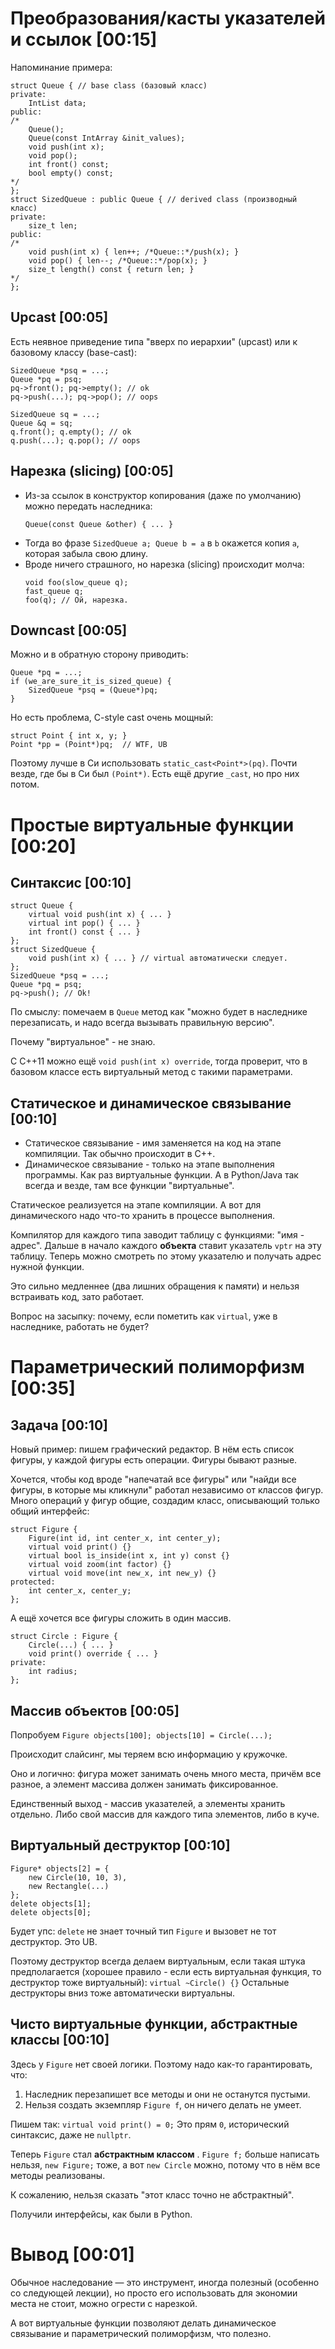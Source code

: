 # Преобразования/касты указателей и ссылок [00:15]
Напоминание примера:
```
struct Queue { // base class (базовый класс)
private:
    IntList data;
public:
/*
    Queue();
    Queue(const IntArray &init_values);
    void push(int x);
    void pop();
    int front() const;
    bool empty() const;
*/
};
struct SizedQueue : public Queue { // derived class (производный класс)
private:
    size_t len;
public:
/*
    void push(int x) { len++; /*Queue::*/push(x); }
    void pop() { len--; /*Queue::*/pop(x); }
    size_t length() const { return len; }
*/
};
```

## Upcast [00:05]
Есть неявное приведение типа "вверх по иерархии" (upcast) или к базовому классу (base-cast):
```
SizedQueue *psq = ...;
Queue *pq = psq;
pq->front(); pq->empty(); // ok
pq->push(...); pq->pop(); // oops

SizedQueue sq = ...;
Queue &q = sq;
q.front(); q.empty(); // ok
q.push(...); q.pop(); // oops
```

## Нарезка (slicing) [00:05]
* Из-за ссылок в конструктор копирования (даже по умолчанию) можно передать наследника:
  ```
  Queue(const Queue &other) { ... }
  ```
* Тогда во фразе `SizedQueue a; Queue b = a` в `b` окажется копия `a`, которая забыла
  свою длину.
* Вроде ничего страшного, но нарезка (slicing) происходит молча:
  ```
  void foo(slow_queue q);
  fast_queue q;
  foo(q); // Ой, нарезка.
  ```

## Downcast [00:05]
Можно и в обратную сторону приводить:
```
Queue *pq = ...;
if (we_are_sure_it_is_sized_queue) {
    SizedQueue *psq = (Queue*)pq;
}
```

Но есть проблема, C-style cast очень мощный:
```
struct Point { int x, y; }
Point *pp = (Point*)pq;  // WTF, UB
```

Поэтому лучше в Си использовать `static_cast<Point*>(pq)`.
Почти везде, где бы в Си был `(Point*)`.
Есть ещё другие `_cast`, но про них потом.

# Простые виртуальные функции [00:20]
## Синтаксис [00:10]
```
struct Queue {
    virtual void push(int x) { ... }
    virtual int pop() { ... }
    int front() const { ... }
};
struct SizedQueue {
    void push(int x) { ... } // virtual автоматически следует.
};
SizedQueue *psq = ...;
Queue *pq = psq;
pq->push(); // Ok!
```
По смыслу: помечаем в `Queue` метод как "можно будет в наследнике
перезаписать, и надо всегда вызывать правильную версию".

Почему "виртуальное" - не знаю.

С C++11 можно ещё `void push(int x) override`, тогда проверит, что в базовом
классе есть виртуальный метод с такими параметрами.

## Статическое и динамическое связывание [00:10]
* Статическое связывание - имя заменяется на код на этапе компиляции.
  Так обычно происходит в C++.
* Динамическое связывание - только на этапе выполнения программы.
  Как раз виртуальные функции.
  А в Python/Java так всегда и везде, там все функции "виртуальные".

Статическое реализуется на этапе компиляции.
А вот для динамического надо что-то хранить в процессе выполнения.

Компилятор для каждого типа заводит таблицу с функциями: "имя - адрес".
Дальше в начало каждого __объекта__ ставит указатель `vptr` на эту таблицу.
Теперь можно смотреть по этому указателю и получать адрес нужной функции.

Это сильно медленнее (два лишних обращения к памяти) и нельзя
встраивать код, зато работает.

Вопрос на засыпку: почему, если пометить как `virtual`, уже в наследнике,
работать не будет?

# Параметрический полиморфизм [00:35]
## Задача [00:10]
Новый пример: пишем графический редактор.
В нём есть список фигуры, у каждой фигуры есть операции.
Фигуры бывают разные.

Хочется, чтобы код вроде "напечатай все фигуры" или "найди все фигуры,
в которые мы кликнули" работал независимо от классов фигур.
Много операций у фигур общие, создадим класс, описывающий
только общий интерфейс:
```
struct Figure {
    Figure(int id, int center_x, int center_y);
    virtual void print() {}
    virtual bool is_inside(int x, int y) const {}
    virtual void zoom(int factor) {}
    virtual void move(int new_x, int new_y) {}
protected:
    int center_x, center_y;
};
```
А ещё хочется все фигуры сложить в один массив.

```
struct Circle : Figure {
    Circle(...) { ... }
    void print() override { ... }
private:
    int radius;
};
```

## Массив объектов [00:05]
Попробуем `Figure objects[100]; objects[10] = Circle(...);`

Происходит слайсинг, мы теряем всю информацию у кружочке.

Оно и логично: фигура может занимать очень много места,
причём все разное, а элемент массива должен занимать фиксированное.

Единственный выход - массив указателей, а элементы хранить отдельно.
Либо свой массив для каждого типа элементов, либо в куче.

## Виртуальный деструктор [00:10]
```
Figure* objects[2] = {
    new Circle(10, 10, 3),
    new Rectangle(...)
};
delete objects[1];
delete objects[0];
```

Будет упс: `delete` не знает точный тип `Figure` и вызовет не тот деструктор.
Это UB.

Поэтому деструктор всегда делаем виртуальным, если такая штука предполагается
(хорошее правило - если есть виртуальная функция, то деструктор тоже виртуальный):
`virtual ~Circle() {}`
Остальные деструкторы вниз тоже автоматически виртуальны.

## Чисто виртуальные функции, абстрактные классы [00:10]
Здесь у `Figure` нет своей логики.
Поэтому надо как-то гарантировать, что:

1. Наследник перезапишет все методы и они не останутся пустыми.
2. Нельзя создать экземпляр `Figure f`, он ничего делать не умеет.

Пишем так: `virtual void print() = 0;`
Это прям `0`, исторический синтаксис, даже не `nullptr`.

Теперь `Figure` стал __абстрактным классом__ .
`Figure f;` больше написать нельзя, `new Figure;` тоже,
а вот `new Circle` можно, потому что в нём все методы реализованы.

К сожалению, нельзя сказать "этот класс точно не абстрактный".

Получили интерфейсы, как были в Python.

# Вывод [00:01]
Обычное наследование — это инструмент, иногда полезный (особенно со следующей лекции),
но просто его использовать для экономии места не стоит, можно огрести с нарезкой.

А вот виртуальные функции позволяют делать динамическое связывание и параметрический
полиморфизм, что полезно.
